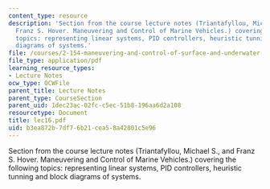 ```yaml
---
content_type: resource
description: 'Section from the course lecture notes (Triantafyllou, Michael S., and
  Franz S. Hover. Maneuvering and Control of Marine Vehicles.) covering the following
  topics: representing linear systems, PID controllers, heuristic tunning and block
  diagrams of systems.'
file: /courses/2-154-maneuvering-and-control-of-surface-and-underwater-vehicles-13-49-fall-2004/b3ea872b7df76b21cea58a42801c5e96_lec16.pdf
file_type: application/pdf
learning_resource_types:
- Lecture Notes
ocw_type: OCWFile
parent_title: Lecture Notes
parent_type: CourseSection
parent_uid: 1dec23ac-02fc-c5ec-51b8-196aa6d2a108
resourcetype: Document
title: lec16.pdf
uid: b3ea872b-7df7-6b21-cea5-8a42801c5e96
---
```

Section from the course lecture notes (Triantafyllou, Michael S., and Franz S. Hover. Maneuvering and Control of Marine Vehicles.) covering the following topics: representing linear systems, PID controllers, heuristic tunning and block diagrams of systems.

